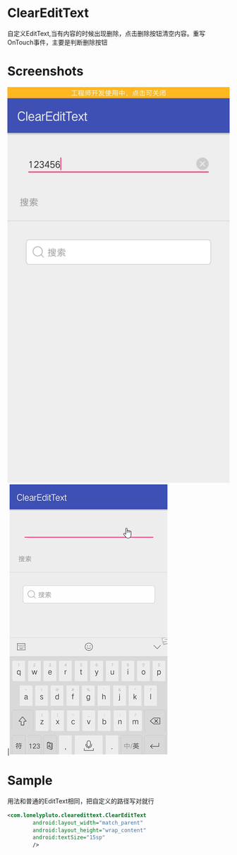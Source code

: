 # ClearEditText
自定义EditText,当有内容的时候出现删除，点击删除按钮清空内容。重写OnTouch事件，主要是判断删除按钮
# Screenshots
![](screenshot/screen1.png)|![](screenshot/et.gif)
# Sample
用法和普通的EditText相同，把自定义的路径写对就行
``` xml
<com.lonelypluto.clearedittext.ClearEditText
        android:layout_width="match_parent"
        android:layout_height="wrap_content"
        android:textSize="15sp"
        />
```

